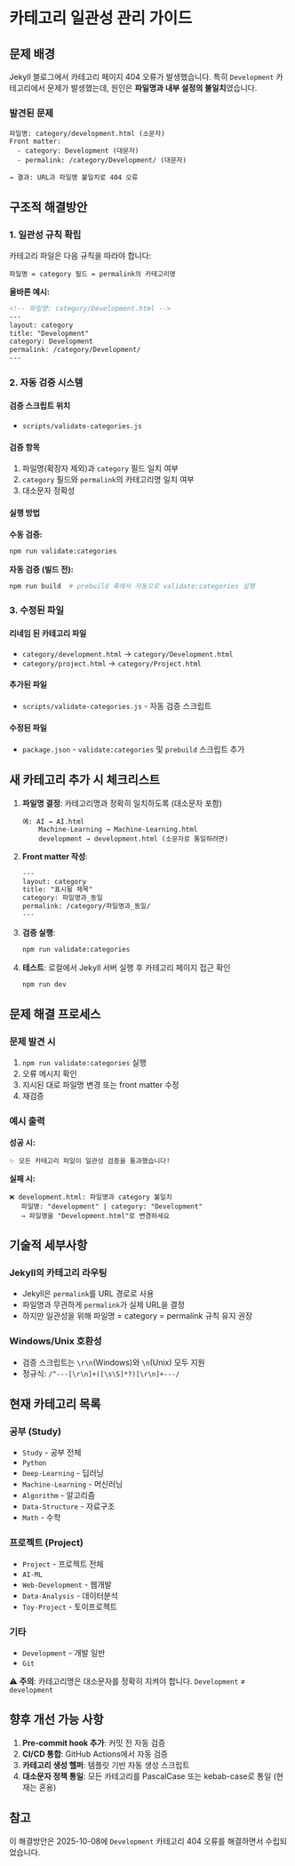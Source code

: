 # 카테고리 일관성 관리 가이드

## 문제 배경

Jekyll 블로그에서 카테고리 페이지 404 오류가 발생했습니다. 특히 `Development` 카테고리에서 문제가 발생했는데, 원인은 **파일명과 내부 설정의 불일치**였습니다.

### 발견된 문제

```
파일명: category/development.html (소문자)
Front matter:
  - category: Development (대문자)
  - permalink: /category/Development/ (대문자)

→ 결과: URL과 파일명 불일치로 404 오류
```

## 구조적 해결방안

### 1. 일관성 규칙 확립

카테고리 파일은 다음 규칙을 따라야 합니다:

```
파일명 = category 필드 = permalink의 카테고리명
```

**올바른 예시:**
```html
<!-- 파일명: category/Development.html -->
---
layout: category
title: "Development"
category: Development
permalink: /category/Development/
---
```

### 2. 자동 검증 시스템

#### 검증 스크립트 위치
- `scripts/validate-categories.js`

#### 검증 항목
1. 파일명(확장자 제외)과 `category` 필드 일치 여부
2. `category` 필드와 `permalink`의 카테고리명 일치 여부
3. 대소문자 정확성

#### 실행 방법

**수동 검증:**
```bash
npm run validate:categories
```

**자동 검증 (빌드 전):**
```bash
npm run build  # prebuild 훅에서 자동으로 validate:categories 실행
```

### 3. 수정된 파일

#### 리네임 된 카테고리 파일
- `category/development.html` → `category/Development.html`
- `category/project.html` → `category/Project.html`

#### 추가된 파일
- `scripts/validate-categories.js` - 자동 검증 스크립트

#### 수정된 파일
- `package.json` - `validate:categories` 및 `prebuild` 스크립트 추가

## 새 카테고리 추가 시 체크리스트

1. **파일명 결정**: 카테고리명과 정확히 일치하도록 (대소문자 포함)
   ```
   예: AI → AI.html
       Machine-Learning → Machine-Learning.html
       development → development.html (소문자로 통일하려면)
   ```

2. **Front matter 작성**:
   ```html
   ---
   layout: category
   title: "표시될 제목"
   category: 파일명과_동일
   permalink: /category/파일명과_동일/
   ---
   ```

3. **검증 실행**:
   ```bash
   npm run validate:categories
   ```

4. **테스트**: 로컬에서 Jekyll 서버 실행 후 카테고리 페이지 접근 확인
   ```bash
   npm run dev
   ```

## 문제 해결 프로세스

### 문제 발견 시
1. `npm run validate:categories` 실행
2. 오류 메시지 확인
3. 지시된 대로 파일명 변경 또는 front matter 수정
4. 재검증

### 예시 출력

**성공 시:**
```
✨ 모든 카테고리 파일이 일관성 검증을 통과했습니다!
```

**실패 시:**
```
❌ development.html: 파일명과 category 불일치
   파일명: "development" | category: "Development"
   → 파일명을 "Development.html"로 변경하세요
```

## 기술적 세부사항

### Jekyll의 카테고리 라우팅
- Jekyll은 `permalink`를 URL 경로로 사용
- 파일명과 무관하게 `permalink`가 실제 URL을 결정
- 하지만 일관성을 위해 파일명 = category = permalink 규칙 유지 권장

### Windows/Unix 호환성
- 검증 스크립트는 `\r\n`(Windows)와 `\n`(Unix) 모두 지원
- 정규식: `/^---[\r\n]+([\s\S]*?)[\r\n]+---/`

## 현재 카테고리 목록

### 공부 (Study)
- `Study` - 공부 전체
- `Python`
- `Deep-Learning` - 딥러닝
- `Machine-Learning` - 머신러닝
- `Algorithm` - 알고리즘
- `Data-Structure` - 자료구조
- `Math` - 수학

### 프로젝트 (Project)
- `Project` - 프로젝트 전체
- `AI-ML`
- `Web-Development` - 웹개발
- `Data-Analysis` - 데이터분석
- `Toy-Project` - 토이프로젝트

### 기타
- `Development` - 개발 일반
- `Git`

⚠️ **주의**: 카테고리명은 대소문자를 정확히 지켜야 합니다. `Development` ≠ `development`

## 향후 개선 가능 사항

1. **Pre-commit hook 추가**: 커밋 전 자동 검증
2. **CI/CD 통합**: GitHub Actions에서 자동 검증
3. **카테고리 생성 헬퍼**: 템플릿 기반 자동 생성 스크립트
4. **대소문자 정책 통일**: 모든 카테고리를 PascalCase 또는 kebab-case로 통일 (현재는 혼용)

## 참고

이 해결방안은 2025-10-08에 `Development` 카테고리 404 오류를 해결하면서 수립되었습니다.

